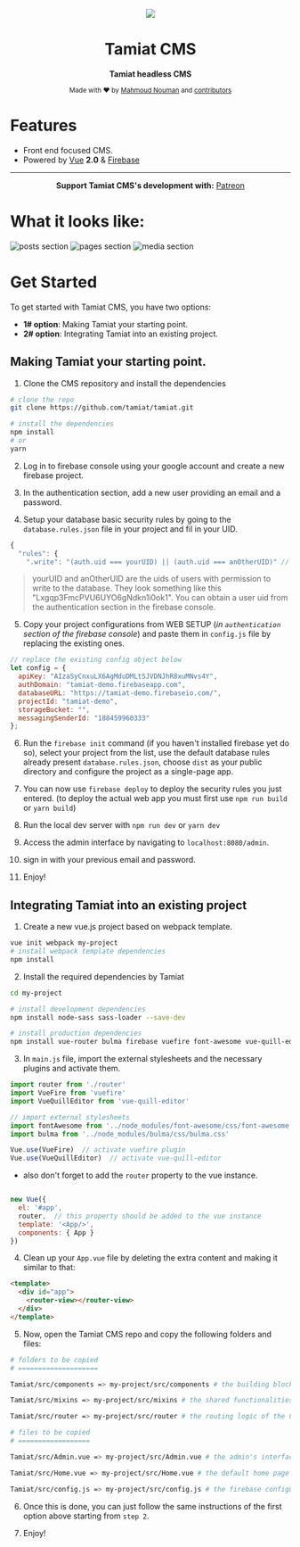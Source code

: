 <div align="center">
<p><img src="https://github.com/tamiat/tamiat/blob/master/tamiatlogo.png"></p>

<h1>Tamiat CMS</h1>

<p>
  <strong>Tamiat headless CMS</strong>
</p>

<p>
  <sub>Made with ❤︎ by
    <a href="https://github.com/mahnouman">Mahmoud Nouman</a> and
    <a href="https://github.com/tamiat/tamiat/graphs/contributors">contributors</a>
  </sub>
</p>
</div>

# Features

* Front end focused CMS.
* Powered by [Vue][] **2.0** & [Firebase]
<hr>
<p align="center">
  <strong>Support Tamiat CMS's development with:</strong>
  <a href="https://patreon.com/tamiatcms" target="_blank"> Patreon </a>
</p>

[Vue]: http://vuejs.org/
[Firebase]: https://firebase.google.com/

# What it looks like:

![posts section](https://i.imgur.com/Kstbzxu.png)
![pages section](https://i.imgur.com/XDyOayH.png)
![media section](https://i.imgur.com/54vjwey.jpg)

# Get Started
To get started with Tamiat CMS, you have two options:

* **1# option**: Making Tamiat your starting point.
* **2# option**: Integrating Tamiat into an existing project.

## Making Tamiat your starting point.

1. Clone the CMS repository and install the dependencies

```bash
# clone the repo
git clone https://github.com/tamiat/tamiat.git

# install the dependencies
npm install
# or
yarn
```

2. Log in to firebase console using your google account and create a new firebase project.

3. In the authentication section, add a new user providing an email and a password.

4. Setup your database basic security rules by going to the `database.rules.json` file in your project and fil in your UID.

```js
{
  "rules": {
    ".write": "(auth.uid === yourUID) || (auth.uid === anOtherUID)" // you can chain these together like so
```

> yourUID and anOtherUID are the uids of users with permission to write to the database. They look something like this "Lxgqp3FmcPVU6UYO6gNdkn1i0ok1". You can obtain a user uid from the authentication section in the firebase console.

5. Copy your project configurations from WEB SETUP (*in `authentication` section of the firebase console*) and paste them in `config.js` file by replacing the existing ones.

```js
// replace the existing config object below
let config = {
  apiKey: "AIzaSyCnxuLX6AgMduDMLtSJVDNJhR8xuMNvs4Y",
  authDomain: "tamiat-demo.firebaseapp.com",
  databaseURL: "https://tamiat-demo.firebaseio.com/",
  projectId: "tamiat-demo",
  storageBucket: "",
  messagingSenderId: "188459960333"
};
```
6. Run the `firebase init` command (if you haven't installed firebase yet do so), select your project from the list, use the default database rules already present `database.rules.json`, choose `dist` as your public directory and configure the project as a single-page app.

7. You can now use `firebase deploy` to deploy the security rules you just entered. (to deploy the actual web app you must first use `npm run build` or `yarn build`)

8. Run the local dev server with `npm run dev` or `yarn dev`

9. Access the admin interface by navigating to `localhost:8080/admin`.

10. sign in with your previous email and password.

11. Enjoy!

## Integrating Tamiat into an existing project

1. Create a new vue.js project based on webpack template.

```bash
vue init webpack my-project
# install webpack template dependencies
npm install
```

2. Install the required dependencies by Tamiat

```bash
cd my-project

# install development dependencies
npm install node-sass sass-loader --save-dev

# install production dependencies
npm install vue-router bulma firebase vuefire font-awesome vue-quill-editor 
```

3. In `main.js` file, import the external stylesheets and the necessary plugins and activate them.

```js
import router from './router'
import VueFire from 'vuefire'
import VueQuillEditor from 'vue-quill-editor'

// import external stylesheets
import fontAwesome from '../node_modules/font-awesome/css/font-awesome.css'
import bulma from '../node_modules/bulma/css/bulma.css'

Vue.use(VueFire)  // activate vuefire plugin
Vue.use(VueQuillEditor)  // activate vue-quill-editor
```

* also don't forget to add the `router` property to the vue instance.
```js

new Vue({
  el: '#app',
  router,  // this property should be added to the vue instance
  template: '<App/>',
  components: { App }
})
```

4. Clean up your `App.vue` file by deleting the extra content and making it similar to that:

```html
<template>
  <div id="app">
    <router-view></router-view>
  </div>
</template>
```

5. Now, open the Tamiat CMS repo and copy the following folders and files:

```bash
# folders to be copied
# ====================

Tamiat/src/components => my-project/src/components # the building blocks components of the admin interface

Tamiat/src/mixins => my-project/src/mixins # the shared functionalities between components

Tamiat/src/router => my-project/src/router # the routing logic of the CMS

# files to be copied
# ==================

Tamiat/src/Admin.vue => my-project/src/Admin.vue # the admin's interface main view

Tamiat/src/Home.vue => my-project/src/Home.vue # the default home page

Tamiat/src/config.js => my-project/src/config.js # the firebase configuration file
```

6. Once this is done, you can just follow the same instructions of the first option above starting from `step 2`.

7. Enjoy!
